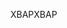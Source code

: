 <span data-ttu-id="b64a4-101">XBAP</span><span class="sxs-lookup"><span data-stu-id="b64a4-101">XBAP</span></span>